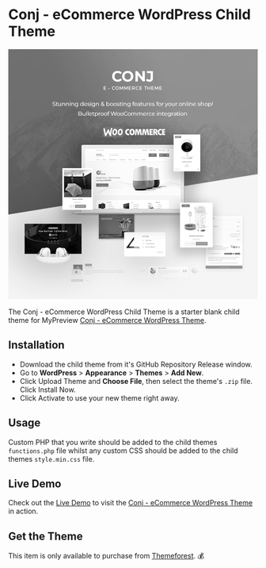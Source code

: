 # Conj - eCommerce WordPress Child Theme

![CONJ - eCommerce WordPress Theme](conj-ecommerce-wordpress-child-theme.png)

The Conj - eCommerce WordPress Child Theme is a starter blank child theme for MyPreview [Conj - eCommerce WordPress Theme](https://themeforest.net/item/conj-ecommerce-wordpress-theme/21935639?ref=mypreview).

## Installation

* Download the child theme from it's GitHub Repository Release window.
* Go to **WordPress** > **Appearance** > **Themes** > **Add New**.
* Click Upload Theme and **Choose File**, then select the theme's `.zip` file. Click Install Now.
* Click Activate to use your new theme right away.

## Usage

Custom PHP that you write should be added to the child themes `functions.php` file whilst any custom CSS should be added to the child themes `style.min.css` file.

## Live Demo

Check out the [Live Demo](https://www.conj.ws) to visit the [Conj - eCommerce WordPress Theme](https://themeforest.net/item/conj-ecommerce-wordpress-theme/21935639?ref=mypreview) in action.

## Get the Theme

This item is only available to purchase from [Themeforest](https://themeforest.net/item/conj-ecommerce-wordpress-theme/21935639?ref=mypreview). :moneybag:
